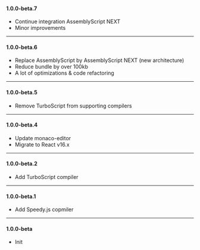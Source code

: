 #### 1.0.0-beta.7
* Continue integration AssemblyScript NEXT
* Minor improvements

---

#### 1.0.0-beta.6
* Replace AssemblyScript by AssemblyScript NEXT (new architecture)
* Reduce bundle by over 100kb
* A lot of optimizations & code refactoring

---

#### 1.0.0-beta.5
* Remove TurboScript from supporting compilers

---

#### 1.0.0-beta.4
* Update monaco-editor
* Migrate to React v16.x

---

#### 1.0.0-beta.2
* Add TurboScript compiler

---

#### 1.0.0-beta.1
* Add Speedy.js copmiler

---

#### 1.0.0-beta
* Init
